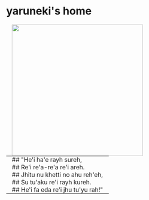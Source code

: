 <!--
**yaruneki/yaruneki** is a ✨ _special_ ✨ repository because its `README.md` (this file) appears on your GitHub profile.

Here are some ideas to get you started:

- 🔭 I’m currently working on ...
- 🌱 I’m currently learning ...
- 👯 I’m looking to collaborate on ...
- 🤔 I’m looking for help with ...
- 💬 Ask me about ...
- 📫 How to reach me: ...
- 😄 Pronouns: ...
- ⚡ Fun fact: ...
-->
# yaruneki's home

<img align="left" src="https://64.media.tumblr.com/tumblr_mbxcti41Bl1rj490ro1_250.gif" width="350" height="auto" style="padding: 0 15px;">
<table style="border: none;">
  <caption style="display: none;">Marik Quote</caption>
  <tr>
    <th style="display: none;">Quote and comment</th>
  </tr>
  <tr>
    <td style="padding: 0 15px">
      ## "He'i ha'e rayh sureh, <br>
      ##  Re'i re'a-re'a re'i areh. <br>
      ##  Jhitu nu khetti no ahu reh'eh, <br>
      ##  Su tu'aku re'i rayh kureh. <br>
      ##  He'i fa eda re'i jhu tu'yu rah!" <br>
    </td>
  </tr>
</table>

